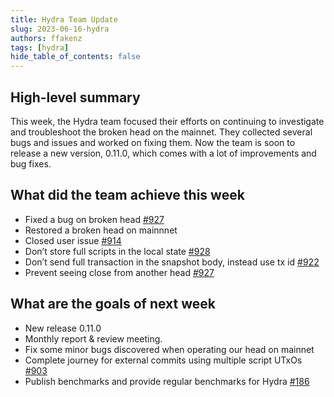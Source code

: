 ```yaml
---
title: Hydra Team Update
slug: 2023-06-16-hydra
authors: ffakenz
tags: [hydra]
hide_table_of_contents: false
---
```


## High-level summary

This week, the Hydra team focused their efforts on continuing to investigate
and troubleshoot the broken head on the mainnet. They collected several bugs
and issues and worked on fixing them. Now the team is soon to release a new
version, 0.11.0, which comes with a lot of improvements and bug fixes.


## What did the team achieve this week

-   Fixed a bug on broken head [#927](https://github.com/input-output-hk/hydra/issues/927)
-   Restored a broken head on mainnnet
-   Closed user issue [#914](https://github.com/input-output-hk/hydra/issues/914)
-   Don’t store full scripts in the local state [#928](https://github.com/input-output-hk/hydra/pull/928)
-   Don’t send full transaction in the snapshot body, instead use tx id [#922](https://github.com/input-output-hk/hydra/pull/922)
-   Prevent seeing close from another head [#927](https://github.com/input-output-hk/hydra/issues/927)

## What are the goals of next week

-   New release 0.11.0
-   Monthly report & review meeting.
-   Fix some minor bugs discovered when operating our head on mainnet
-   Complete journey for external commits using multiple script UTxOs [#903](https://github.com/input-output-hk/hydra/pull/903)
-   Publish benchmarks and provide regular benchmarks for Hydra [#186](https://github.com/input-output-hk/hydra/issues/186)
